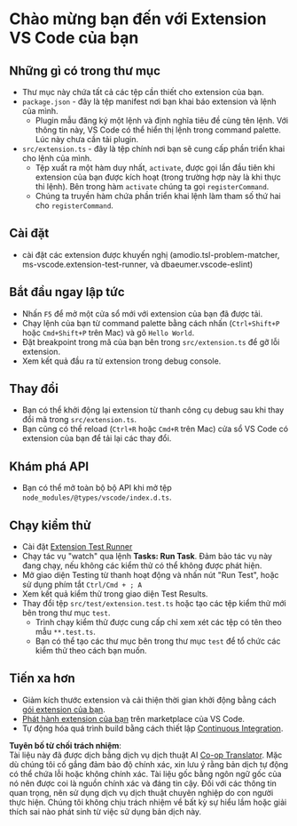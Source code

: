<!--
CO_OP_TRANSLATOR_METADATA:
{
  "original_hash": "eae2c0ea18160a3e7a63ace7b53897d7",
  "translation_date": "2025-07-16T16:44:47+00:00",
  "source_file": "code/07.Lab/01/AIPC/extensions/phi3ext/vsc-extension-quickstart.md",
  "language_code": "vi"
}
-->
# Chào mừng bạn đến với Extension VS Code của bạn

## Những gì có trong thư mục

* Thư mục này chứa tất cả các tệp cần thiết cho extension của bạn.
* `package.json` - đây là tệp manifest nơi bạn khai báo extension và lệnh của mình.
  * Plugin mẫu đăng ký một lệnh và định nghĩa tiêu đề cùng tên lệnh. Với thông tin này, VS Code có thể hiển thị lệnh trong command palette. Lúc này chưa cần tải plugin.
* `src/extension.ts` - đây là tệp chính nơi bạn sẽ cung cấp phần triển khai cho lệnh của mình.
  * Tệp xuất ra một hàm duy nhất, `activate`, được gọi lần đầu tiên khi extension của bạn được kích hoạt (trong trường hợp này là khi thực thi lệnh). Bên trong hàm `activate` chúng ta gọi `registerCommand`.
  * Chúng ta truyền hàm chứa phần triển khai lệnh làm tham số thứ hai cho `registerCommand`.

## Cài đặt

* cài đặt các extension được khuyến nghị (amodio.tsl-problem-matcher, ms-vscode.extension-test-runner, và dbaeumer.vscode-eslint)

## Bắt đầu ngay lập tức

* Nhấn `F5` để mở một cửa sổ mới với extension của bạn đã được tải.
* Chạy lệnh của bạn từ command palette bằng cách nhấn (`Ctrl+Shift+P` hoặc `Cmd+Shift+P` trên Mac) và gõ `Hello World`.
* Đặt breakpoint trong mã của bạn bên trong `src/extension.ts` để gỡ lỗi extension.
* Xem kết quả đầu ra từ extension trong debug console.

## Thay đổi

* Bạn có thể khởi động lại extension từ thanh công cụ debug sau khi thay đổi mã trong `src/extension.ts`.
* Bạn cũng có thể reload (`Ctrl+R` hoặc `Cmd+R` trên Mac) cửa sổ VS Code có extension của bạn để tải lại các thay đổi.

## Khám phá API

* Bạn có thể mở toàn bộ bộ API khi mở tệp `node_modules/@types/vscode/index.d.ts`.

## Chạy kiểm thử

* Cài đặt [Extension Test Runner](https://marketplace.visualstudio.com/items?itemName=ms-vscode.extension-test-runner)
* Chạy tác vụ "watch" qua lệnh **Tasks: Run Task**. Đảm bảo tác vụ này đang chạy, nếu không các kiểm thử có thể không được phát hiện.
* Mở giao diện Testing từ thanh hoạt động và nhấn nút "Run Test", hoặc sử dụng phím tắt `Ctrl/Cmd + ; A`
* Xem kết quả kiểm thử trong giao diện Test Results.
* Thay đổi tệp `src/test/extension.test.ts` hoặc tạo các tệp kiểm thử mới bên trong thư mục `test`.
  * Trình chạy kiểm thử được cung cấp chỉ xem xét các tệp có tên theo mẫu `**.test.ts`.
  * Bạn có thể tạo các thư mục bên trong thư mục `test` để tổ chức các kiểm thử theo cách bạn muốn.

## Tiến xa hơn

* Giảm kích thước extension và cải thiện thời gian khởi động bằng cách [gói extension của bạn](https://code.visualstudio.com/api/working-with-extensions/bundling-extension?WT.mc_id=aiml-137032-kinfeylo).
* [Phát hành extension của bạn](https://code.visualstudio.com/api/working-with-extensions/publishing-extension?WT.mc_id=aiml-137032-kinfeylo) trên marketplace của VS Code.
* Tự động hóa quá trình build bằng cách thiết lập [Continuous Integration](https://code.visualstudio.com/api/working-with-extensions/continuous-integration?WT.mc_id=aiml-137032-kinfeylo).

**Tuyên bố từ chối trách nhiệm**:  
Tài liệu này đã được dịch bằng dịch vụ dịch thuật AI [Co-op Translator](https://github.com/Azure/co-op-translator). Mặc dù chúng tôi cố gắng đảm bảo độ chính xác, xin lưu ý rằng bản dịch tự động có thể chứa lỗi hoặc không chính xác. Tài liệu gốc bằng ngôn ngữ gốc của nó nên được coi là nguồn chính xác và đáng tin cậy. Đối với các thông tin quan trọng, nên sử dụng dịch vụ dịch thuật chuyên nghiệp do con người thực hiện. Chúng tôi không chịu trách nhiệm về bất kỳ sự hiểu lầm hoặc giải thích sai nào phát sinh từ việc sử dụng bản dịch này.